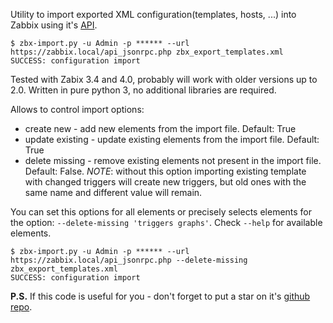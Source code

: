 Utility to import exported XML configuration(templates, hosts, ...) into Zabbix using it's [API](https://www.zabbix.com/documentation/3.4/manual/api).

```
$ zbx-import.py -u Admin -p ****** --url https://zabbix.local/api_jsonrpc.php zbx_export_templates.xml
SUCCESS: configuration import
```

Tested with Zabix 3.4 and 4.0, probably will work with older versions up to 2.0. Written in pure python 3, no additional libraries are required.

Allows to control import options:

* create new - add new elements from the import file. Default: True
* update existing - update existing elements from the import file. Default: True
* delete missing - remove existing elements not present in the import file. Default: False. *NOTE*: without this option importing existing template with changed triggers will create new triggers, but old ones with the same name and different value will remain.

You can set this options for all elements or precisely selects elements for the option: `--delete-missing 'triggers graphs'`. Check `--help` for available elements.

```
$ zbx-import.py -u Admin -p ****** --url https://zabbix.local/api_jsonrpc.php --delete-missing zbx_export_templates.xml
SUCCESS: configuration import
```


**P.S.** If this code is useful for you - don't forget to put a star on it's [github repo](https://github.com/selivan/zabbix-import).
